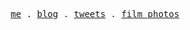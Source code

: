 <p align="center">
  <samp>
    <a href="https://me.manuelrdsg.com">me</a> .
    <a href="https://manuelrdsg.com">blog</a> .
    <a href="https://twitter.com/manuelrdsg">tweets</a> .
        <a href="https://tiles.manuelrds.com">film photos</a>
  </samp>
</p>
